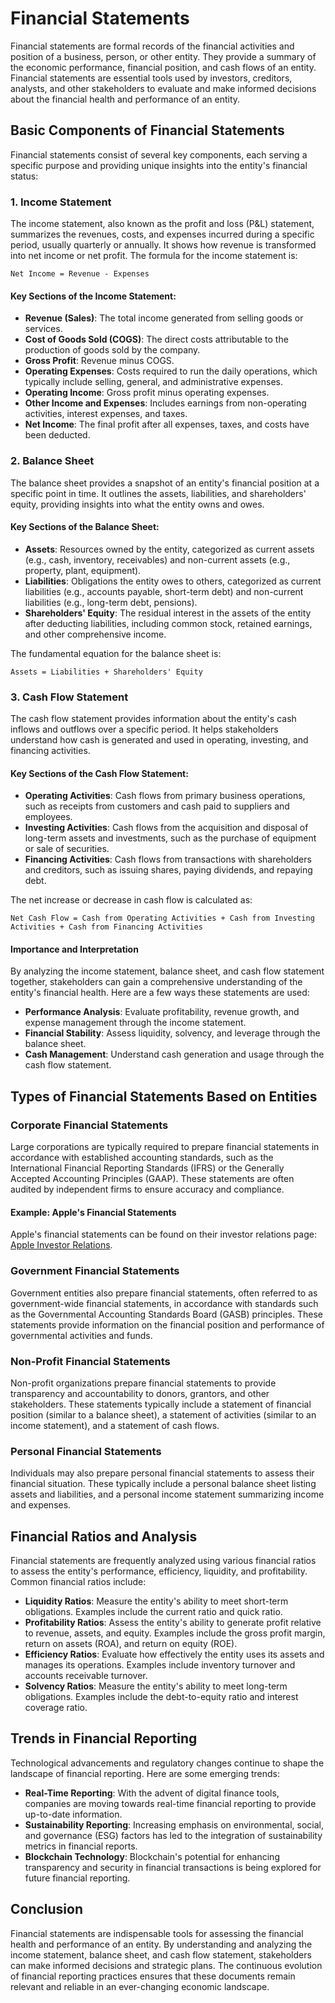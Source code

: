 # Financial Statements

Financial statements are formal records of the financial activities and position of a business, person, or other entity. They provide a summary of the economic performance, financial position, and cash flows of an entity. Financial statements are essential tools used by investors, creditors, analysts, and other stakeholders to evaluate and make informed decisions about the financial health and performance of an entity.

## Basic Components of Financial Statements

Financial statements consist of several key components, each serving a specific purpose and providing unique insights into the entity's financial status:

### 1. Income Statement

The income statement, also known as the profit and loss (P&L) statement, summarizes the revenues, costs, and expenses incurred during a specific period, usually quarterly or annually. It shows how revenue is transformed into net income or net profit. The formula for the income statement is:

`Net Income = Revenue - Expenses`

#### Key Sections of the Income Statement:
- **Revenue (Sales)**: The total income generated from selling goods or services.
- **Cost of Goods Sold (COGS)**: The direct costs attributable to the production of goods sold by the company.
- **Gross Profit**: Revenue minus COGS.
- **Operating Expenses**: Costs required to run the daily operations, which typically include selling, general, and administrative expenses.
- **Operating Income**: Gross profit minus operating expenses.
- **Other Income and Expenses**: Includes earnings from non-operating activities, interest expenses, and taxes.
- **Net Income**: The final profit after all expenses, taxes, and costs have been deducted.

### 2. Balance Sheet

The balance sheet provides a snapshot of an entity's financial position at a specific point in time. It outlines the assets, liabilities, and shareholders' equity, providing insights into what the entity owns and owes.

#### Key Sections of the Balance Sheet:
- **Assets**: Resources owned by the entity, categorized as current assets (e.g., cash, inventory, receivables) and non-current assets (e.g., property, plant, equipment).
- **Liabilities**: Obligations the entity owes to others, categorized as current liabilities (e.g., accounts payable, short-term debt) and non-current liabilities (e.g., long-term debt, pensions).
- **Shareholders' Equity**: The residual interest in the assets of the entity after deducting liabilities, including common stock, retained earnings, and other comprehensive income.

The fundamental equation for the balance sheet is:

`Assets = Liabilities + Shareholders' Equity`

### 3. Cash Flow Statement

The cash flow statement provides information about the entity's cash inflows and outflows over a specific period. It helps stakeholders understand how cash is generated and used in operating, investing, and financing activities.

#### Key Sections of the Cash Flow Statement:
- **Operating Activities**: Cash flows from primary business operations, such as receipts from customers and cash paid to suppliers and employees.
- **Investing Activities**: Cash flows from the acquisition and disposal of long-term assets and investments, such as the purchase of equipment or sale of securities.
- **Financing Activities**: Cash flows from transactions with shareholders and creditors, such as issuing shares, paying dividends, and repaying debt.

The net increase or decrease in cash flow is calculated as:

`Net Cash Flow = Cash from Operating Activities + Cash from Investing Activities + Cash from Financing Activities`

#### Importance and Interpretation

By analyzing the income statement, balance sheet, and cash flow statement together, stakeholders can gain a comprehensive understanding of the entity's financial health. Here are a few ways these statements are used:

- **Performance Analysis**: Evaluate profitability, revenue growth, and expense management through the income statement.
- **Financial Stability**: Assess liquidity, solvency, and leverage through the balance sheet.
- **Cash Management**: Understand cash generation and usage through the cash flow statement.

## Types of Financial Statements Based on Entities

### Corporate Financial Statements

Large corporations are typically required to prepare financial statements in accordance with established accounting standards, such as the International Financial Reporting Standards (IFRS) or the Generally Accepted Accounting Principles (GAAP). These statements are often audited by independent firms to ensure accuracy and compliance.

#### Example: Apple's Financial Statements
Apple's financial statements can be found on their investor relations page: [Apple Investor Relations](https://investor.apple.com/investor-relations/default.aspx).

### Government Financial Statements

Government entities also prepare financial statements, often referred to as government-wide financial statements, in accordance with standards such as the Governmental Accounting Standards Board (GASB) principles. These statements provide information on the financial position and performance of governmental activities and funds.

### Non-Profit Financial Statements

Non-profit organizations prepare financial statements to provide transparency and accountability to donors, grantors, and other stakeholders. These statements typically include a statement of financial position (similar to a balance sheet), a statement of activities (similar to an income statement), and a statement of cash flows.

### Personal Financial Statements

Individuals may also prepare personal financial statements to assess their financial situation. These typically include a personal balance sheet listing assets and liabilities, and a personal income statement summarizing income and expenses.

## Financial Ratios and Analysis

Financial statements are frequently analyzed using various financial ratios to assess the entity's performance, efficiency, liquidity, and profitability. Common financial ratios include:

- **Liquidity Ratios**: Measure the entity's ability to meet short-term obligations. Examples include the current ratio and quick ratio.
- **Profitability Ratios**: Assess the entity's ability to generate profit relative to revenue, assets, and equity. Examples include the gross profit margin, return on assets (ROA), and return on equity (ROE).
- **Efficiency Ratios**: Evaluate how effectively the entity uses its assets and manages its operations. Examples include inventory turnover and accounts receivable turnover.
- **Solvency Ratios**: Measure the entity's ability to meet long-term obligations. Examples include the debt-to-equity ratio and interest coverage ratio.

## Trends in Financial Reporting

Technological advancements and regulatory changes continue to shape the landscape of financial reporting. Here are some emerging trends:

- **Real-Time Reporting**: With the advent of digital finance tools, companies are moving towards real-time financial reporting to provide up-to-date information.
- **Sustainability Reporting**: Increasing emphasis on environmental, social, and governance (ESG) factors has led to the integration of sustainability metrics in financial reports.
- **Blockchain Technology**: Blockchain's potential for enhancing transparency and security in financial transactions is being explored for future financial reporting.

## Conclusion

Financial statements are indispensable tools for assessing the financial health and performance of an entity. By understanding and analyzing the income statement, balance sheet, and cash flow statement, stakeholders can make informed decisions and strategic plans. The continuous evolution of financial reporting practices ensures that these documents remain relevant and reliable in an ever-changing economic landscape.